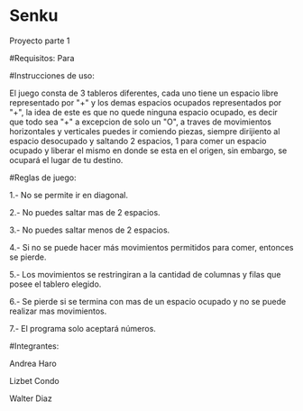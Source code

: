 # Senku
Proyecto parte 1

#Requisitos:
Para 

#Instrucciones de uso:

El juego consta de 3 tableros diferentes, cada uno tiene un espacio libre representado por "+" 
y los demas espacios ocupados representados por "+", la idea de este es que no quede ninguna
espacio ocupado, es decir que todo sea "+" a excepcion de solo un "O", a traves de movimientos horizontales y verticales
puedes ir comiendo piezas, siempre dirijiento al espacio desocupado y saltando 2 espacios, 1 para
comer un espacio ocupado y liberar el mismo en donde se esta en el origen, sin embargo, se ocupará
el lugar de tu destino.

#Reglas de juego:

1.- No se permite ir en diagonal.

2.- No puedes saltar mas de 2 espacios.

3.- No puedes saltar menos de 2 espacios.

4.- Si no se puede hacer más movimientos permitidos para comer, entonces se pierde.

5.- Los movimientos se restringiran a la cantidad de columnas y filas que posee el tablero elegido.

6.- Se pierde si se termina con mas de un espacio ocupado y no se puede realizar mas movimientos.

7.- El programa solo aceptará números.


#Integrantes:

Andrea Haro

Lizbet Condo

Walter Diaz

